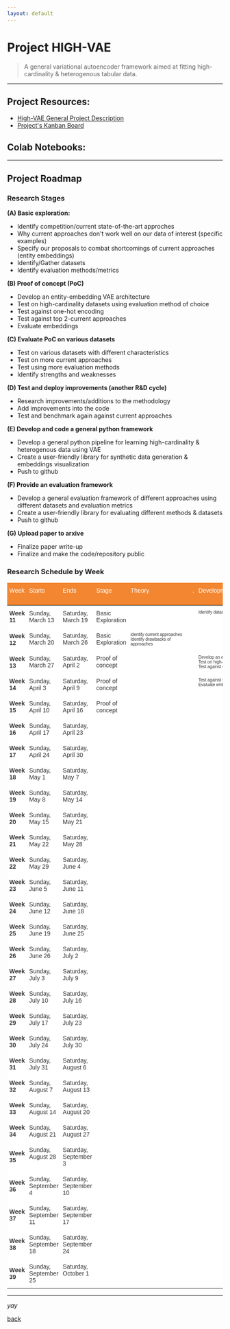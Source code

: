 ```yaml
---
layout: default
---
```


# Project HIGH-VAE

> A general variational autoencoder framework aimed at fitting high-cardinality & heterogenous tabular data.
  
  
  


* * *    


## Project Resources:

*   [High-VAE General Project Description](https://kod5kod.github.io/PhDev/pages/HighVAE_general.pdf)
*   [Project's Kanban Board](https://github.com/kod5kod/HighVAE/projects/1)
      

## Colab Notebooks:




* * *  


## Project Roadmap


### Research Stages

__(A) Basic exploration:__  
* Identify competition/current state-of-the-art approches     
* Why current approaches don't work well on our data of interest (specific examples)  
* Specify our proposals to combat shortcomings of current approaches (entity embeddings)   
* Identify/Gather datasets   
* Identify evaluation methods/metrics  
  
__(B) Proof of concept (PoC)__   
* Develop an entity-embedding VAE architecture  
* Test on high-cardinality datasets using evaluation method of choice
* Test against one-hot encoding  
* Test against top 2-current approaches
* Evaluate embeddings 
  
__(C) Evaluate PoC on various datasets__     
* Test on various datasets with different characteristics  
* Test on more current approaches 
* Test using more evaluation methods
* Identify strengths and weaknesses  
  
__(D) Test and deploy improvements (another R&D cycle)__  
* Research improvements/additions to the methodology  
* Add improvements into the code
* Test and benchmark again against current approaches
  
__(E) Develop and code a general python framework__    
* Develop a general python pipeline for learning high-cardinality & heterogenous data using VAE  
* Create a user-friendly library for synthetic data generation & embeddings visualization   
* Push to github
  
__(F) Provide an evaluation framework__       
* Develop a general evaluation framework of different approaches using different datasets and evaluation metrics
* Create a user-friendly library for evaluating different methods & datasets 
* Push to github
  
__(G) Upload paper to arxive__   
* Finalize paper write-up  
* Finalize and make the code/repository public  

### Research Schedule by Week

<style type="text/css">
.tg  {border:none;border-collapse:collapse;border-color:#aaa;border-spacing:0;}
.tg td{background-color:#fff;border-color:#aaa;border-style:solid;border-width:0px;color:#333;
  font-family:Arial, sans-serif;font-size:14px;overflow:hidden;padding:10px 5px;word-break:normal;}
.tg th{background-color:#f38630;border-color:#aaa;border-style:solid;border-width:0px;color:#fff;
  font-family:Arial, sans-serif;font-size:14px;font-weight:normal;overflow:hidden;padding:10px 5px;word-break:normal;}
.tg .tg-7p3h{border-color:inherit;font-size:x-small;text-align:left;vertical-align:top}
.tg .tg-0pky{border-color:inherit;text-align:left;vertical-align:top}
.tg .tg-g7sd{border-color:inherit;font-weight:bold;text-align:left;vertical-align:middle}
</style>
<table class="tg">
<thead>
  <tr>
    <th class="tg-0pky">Week</th>
    <th class="tg-0pky">Starts</th>
    <th class="tg-0pky">Ends</th>
    <th class="tg-0pky">Stage</th>
    <th class="tg-0pky">Theory&nbsp;&nbsp;&nbsp;&nbsp;&nbsp;&nbsp;&nbsp;&nbsp;&nbsp;&nbsp;&nbsp;&nbsp;&nbsp;&nbsp;&nbsp;&nbsp;&nbsp;&nbsp;&nbsp;&nbsp;&nbsp;&nbsp;&nbsp;&nbsp;&nbsp;&nbsp;.</th>
    <th class="tg-0pky">Development&nbsp;&nbsp;&nbsp;&nbsp;&nbsp;&nbsp;&nbsp;&nbsp;&nbsp;&nbsp;&nbsp;&nbsp;&nbsp;&nbsp;&nbsp;&nbsp;&nbsp;&nbsp;&nbsp;&nbsp;&nbsp;.</th>
    <th class="tg-0pky">Writing&nbsp;&nbsp;&nbsp;&nbsp;&nbsp;&nbsp;&nbsp;&nbsp;&nbsp;&nbsp;&nbsp;&nbsp;&nbsp;&nbsp;&nbsp;&nbsp;&nbsp;&nbsp;&nbsp;&nbsp;&nbsp;&nbsp;&nbsp;&nbsp;&nbsp;&nbsp;.</th>
    <th class="tg-0pky">Limitations&nbsp;&nbsp;&nbsp;&nbsp;&nbsp;&nbsp;&nbsp;&nbsp;&nbsp;.<br><br></th>
  </tr>
</thead>
<tbody>
  <tr>
    <td class="tg-g7sd"><span style="font-weight:bold">Week 11</span></td>
    <td class="tg-0pky">Sunday, March 13</td>
    <td class="tg-0pky">Saturday, March 19</td>
    <td class="tg-0pky">Basic Exploration</td>
    <td class="tg-7p3h"></td>
    <td class="tg-7p3h">Identify datasets<br>&nbsp;&nbsp;<br></td>
    <td class="tg-7p3h">identify current approaches</td>
    <td class="tg-7p3h"></td>
  </tr>
  <tr>
    <td class="tg-g7sd"><span style="font-weight:bold">Week 12</span></td>
    <td class="tg-0pky">Sunday, March 20</td>
    <td class="tg-0pky">Saturday, March 26</td>
    <td class="tg-0pky">Basic Exploration</td>
    <td class="tg-7p3h">identify current approaches<br>Identify drawbacks of approaches</td>
    <td class="tg-7p3h"></td>
    <td class="tg-7p3h">Identify drawbacks of approaches<br>Specify our proposal</td>
    <td class="tg-7p3h">52002 midterms</td>
  </tr>
  <tr>
    <td class="tg-g7sd"><span style="font-weight:bold">Week 13</span></td>
    <td class="tg-0pky">Sunday, March 27</td>
    <td class="tg-0pky">Saturday, April 2</td>
    <td class="tg-0pky">Proof of concept</td>
    <td class="tg-7p3h"></td>
    <td class="tg-7p3h">Develop an entity-embedding VAE<br>Test on high-cardinality datasets<br>Test against one-hot encoding</td>
    <td class="tg-7p3h"></td>
    <td class="tg-7p3h"></td>
  </tr>
  <tr>
    <td class="tg-g7sd"><span style="font-weight:bold">Week 14</span></td>
    <td class="tg-0pky">Sunday, April 3</td>
    <td class="tg-0pky">Saturday, April 9</td>
    <td class="tg-0pky">Proof of concept</td>
    <td class="tg-7p3h"></td>
    <td class="tg-7p3h">Test against top 2-current approaches<br>Evaluate embeddings<br></td>
    <td class="tg-7p3h"></td>
    <td class="tg-7p3h"></td>
  </tr>
  <tr>
    <td class="tg-g7sd"><span style="font-weight:bold">Week 15</span></td>
    <td class="tg-0pky">Sunday, April 10</td>
    <td class="tg-0pky">Saturday, April 16</td>
    <td class="tg-0pky">Proof of concept</td>
    <td class="tg-7p3h"></td>
    <td class="tg-7p3h"></td>
    <td class="tg-7p3h"></td>
    <td class="tg-7p3h"></td>
  </tr>
  <tr>
    <td class="tg-g7sd"><span style="font-weight:bold">Week 16</span></td>
    <td class="tg-0pky">Sunday, April 17</td>
    <td class="tg-0pky">Saturday, April 23</td>
    <td class="tg-0pky"></td>
    <td class="tg-7p3h"></td>
    <td class="tg-7p3h"></td>
    <td class="tg-7p3h"></td>
    <td class="tg-7p3h"></td>
  </tr>
  <tr>
    <td class="tg-g7sd"><span style="font-weight:bold">Week 17</span></td>
    <td class="tg-0pky">Sunday, April 24</td>
    <td class="tg-0pky">Saturday, April 30</td>
    <td class="tg-0pky"></td>
    <td class="tg-7p3h"></td>
    <td class="tg-7p3h"></td>
    <td class="tg-7p3h"></td>
    <td class="tg-7p3h"></td>
  </tr>
  <tr>
    <td class="tg-g7sd"><span style="font-weight:bold">Week 18</span></td>
    <td class="tg-0pky">Sunday, May 1</td>
    <td class="tg-0pky">Saturday, May 7</td>
    <td class="tg-0pky"></td>
    <td class="tg-7p3h"></td>
    <td class="tg-7p3h"></td>
    <td class="tg-7p3h"></td>
    <td class="tg-7p3h"></td>
  </tr>
  <tr>
    <td class="tg-g7sd"><span style="font-weight:bold">Week 19</span></td>
    <td class="tg-0pky">Sunday, May 8</td>
    <td class="tg-0pky">Saturday, May 14</td>
    <td class="tg-0pky"></td>
    <td class="tg-7p3h"></td>
    <td class="tg-7p3h"></td>
    <td class="tg-7p3h"></td>
    <td class="tg-7p3h"></td>
  </tr>
  <tr>
    <td class="tg-g7sd"><span style="font-weight:bold">Week 20</span></td>
    <td class="tg-0pky">Sunday, May 15</td>
    <td class="tg-0pky">Saturday, May 21</td>
    <td class="tg-0pky"></td>
    <td class="tg-7p3h"></td>
    <td class="tg-7p3h"></td>
    <td class="tg-7p3h"></td>
    <td class="tg-7p3h"></td>
  </tr>
  <tr>
    <td class="tg-g7sd"><span style="font-weight:bold">Week 21</span></td>
    <td class="tg-0pky">Sunday, May 22</td>
    <td class="tg-0pky">Saturday, May 28</td>
    <td class="tg-0pky"></td>
    <td class="tg-7p3h"></td>
    <td class="tg-7p3h"></td>
    <td class="tg-7p3h"></td>
    <td class="tg-7p3h"></td>
  </tr>
  <tr>
    <td class="tg-g7sd"><span style="font-weight:bold">Week 22</span></td>
    <td class="tg-0pky">Sunday, May 29</td>
    <td class="tg-0pky">Saturday, June 4</td>
    <td class="tg-0pky"></td>
    <td class="tg-7p3h"></td>
    <td class="tg-7p3h"></td>
    <td class="tg-7p3h"></td>
    <td class="tg-7p3h"></td>
  </tr>
  <tr>
    <td class="tg-g7sd"><span style="font-weight:bold">Week 23</span></td>
    <td class="tg-0pky">Sunday, June 5</td>
    <td class="tg-0pky">Saturday, June 11</td>
    <td class="tg-0pky"></td>
    <td class="tg-7p3h"></td>
    <td class="tg-7p3h"></td>
    <td class="tg-7p3h"></td>
    <td class="tg-7p3h"></td>
  </tr>
  <tr>
    <td class="tg-g7sd"><span style="font-weight:bold">Week 24</span></td>
    <td class="tg-0pky">Sunday, June 12</td>
    <td class="tg-0pky">Saturday, June 18</td>
    <td class="tg-0pky"></td>
    <td class="tg-7p3h"></td>
    <td class="tg-7p3h"></td>
    <td class="tg-7p3h"></td>
    <td class="tg-7p3h"></td>
  </tr>
  <tr>
    <td class="tg-g7sd"><span style="font-weight:bold">Week 25</span></td>
    <td class="tg-0pky">Sunday, June 19</td>
    <td class="tg-0pky">Saturday, June 25</td>
    <td class="tg-0pky"></td>
    <td class="tg-7p3h"></td>
    <td class="tg-7p3h"></td>
    <td class="tg-7p3h"></td>
    <td class="tg-7p3h"></td>
  </tr>
  <tr>
    <td class="tg-g7sd"><span style="font-weight:bold">Week 26</span></td>
    <td class="tg-0pky">Sunday, June 26</td>
    <td class="tg-0pky">Saturday, July 2</td>
    <td class="tg-0pky"></td>
    <td class="tg-7p3h"></td>
    <td class="tg-7p3h"></td>
    <td class="tg-7p3h"></td>
    <td class="tg-7p3h"></td>
  </tr>
  <tr>
    <td class="tg-g7sd"><span style="font-weight:bold">Week 27</span></td>
    <td class="tg-0pky">Sunday, July 3</td>
    <td class="tg-0pky">Saturday, July 9</td>
    <td class="tg-0pky"></td>
    <td class="tg-7p3h"></td>
    <td class="tg-7p3h"></td>
    <td class="tg-7p3h"></td>
    <td class="tg-7p3h"></td>
  </tr>
  <tr>
    <td class="tg-g7sd"><span style="font-weight:bold">Week 28</span></td>
    <td class="tg-0pky">Sunday, July 10</td>
    <td class="tg-0pky">Saturday, July 16</td>
    <td class="tg-0pky"></td>
    <td class="tg-7p3h"></td>
    <td class="tg-7p3h"></td>
    <td class="tg-7p3h"></td>
    <td class="tg-7p3h"></td>
  </tr>
  <tr>
    <td class="tg-g7sd"><span style="font-weight:bold">Week 29</span></td>
    <td class="tg-0pky">Sunday, July 17</td>
    <td class="tg-0pky">Saturday, July 23</td>
    <td class="tg-0pky"></td>
    <td class="tg-7p3h"></td>
    <td class="tg-7p3h"></td>
    <td class="tg-7p3h"></td>
    <td class="tg-7p3h"></td>
  </tr>
  <tr>
    <td class="tg-g7sd"><span style="font-weight:bold">Week 30</span></td>
    <td class="tg-0pky">Sunday, July 24</td>
    <td class="tg-0pky">Saturday, July 30</td>
    <td class="tg-0pky"></td>
    <td class="tg-7p3h"></td>
    <td class="tg-7p3h"></td>
    <td class="tg-7p3h"></td>
    <td class="tg-7p3h"></td>
  </tr>
  <tr>
    <td class="tg-g7sd"><span style="font-weight:bold">Week 31</span></td>
    <td class="tg-0pky">Sunday, July 31</td>
    <td class="tg-0pky">Saturday, August 6</td>
    <td class="tg-0pky"></td>
    <td class="tg-7p3h"></td>
    <td class="tg-7p3h"></td>
    <td class="tg-7p3h"></td>
    <td class="tg-7p3h"></td>
  </tr>
  <tr>
    <td class="tg-g7sd"><span style="font-weight:bold">Week 32</span></td>
    <td class="tg-0pky">Sunday, August 7</td>
    <td class="tg-0pky">Saturday, August 13</td>
    <td class="tg-0pky"></td>
    <td class="tg-7p3h"></td>
    <td class="tg-7p3h"></td>
    <td class="tg-7p3h"></td>
    <td class="tg-7p3h"></td>
  </tr>
  <tr>
    <td class="tg-g7sd"><span style="font-weight:bold">Week 33</span></td>
    <td class="tg-0pky">Sunday, August 14</td>
    <td class="tg-0pky">Saturday, August 20</td>
    <td class="tg-0pky"></td>
    <td class="tg-7p3h"></td>
    <td class="tg-7p3h"></td>
    <td class="tg-7p3h"></td>
    <td class="tg-7p3h"></td>
  </tr>
  <tr>
    <td class="tg-g7sd"><span style="font-weight:bold">Week 34</span></td>
    <td class="tg-0pky">Sunday, August 21</td>
    <td class="tg-0pky">Saturday, August 27</td>
    <td class="tg-0pky"></td>
    <td class="tg-7p3h"></td>
    <td class="tg-7p3h"></td>
    <td class="tg-7p3h"></td>
    <td class="tg-7p3h"></td>
  </tr>
  <tr>
    <td class="tg-g7sd"><span style="font-weight:bold">Week 35</span></td>
    <td class="tg-0pky">Sunday, August 28</td>
    <td class="tg-0pky">Saturday, September 3</td>
    <td class="tg-0pky"></td>
    <td class="tg-7p3h"></td>
    <td class="tg-7p3h"></td>
    <td class="tg-7p3h"></td>
    <td class="tg-7p3h"></td>
  </tr>
  <tr>
    <td class="tg-g7sd"><span style="font-weight:bold">Week 36</span></td>
    <td class="tg-0pky">Sunday, September 4</td>
    <td class="tg-0pky">Saturday, September 10</td>
    <td class="tg-0pky"></td>
    <td class="tg-7p3h"></td>
    <td class="tg-7p3h"></td>
    <td class="tg-7p3h"></td>
    <td class="tg-7p3h"></td>
  </tr>
  <tr>
    <td class="tg-g7sd"><span style="font-weight:bold">Week 37</span></td>
    <td class="tg-0pky">Sunday, September 11</td>
    <td class="tg-0pky">Saturday, September 17</td>
    <td class="tg-0pky"></td>
    <td class="tg-7p3h"></td>
    <td class="tg-7p3h"></td>
    <td class="tg-7p3h"></td>
    <td class="tg-7p3h"></td>
  </tr>
  <tr>
    <td class="tg-g7sd"><span style="font-weight:bold">Week 38</span></td>
    <td class="tg-0pky">Sunday, September 18</td>
    <td class="tg-0pky">Saturday, September 24</td>
    <td class="tg-0pky"></td>
    <td class="tg-7p3h"></td>
    <td class="tg-7p3h"></td>
    <td class="tg-7p3h"></td>
    <td class="tg-7p3h"></td>
  </tr>
  <tr>
    <td class="tg-g7sd"><span style="font-weight:bold">Week 39</span></td>
    <td class="tg-0pky">Sunday, September 25</td>
    <td class="tg-0pky">Saturday, October 1</td>
    <td class="tg-0pky"></td>
    <td class="tg-7p3h"></td>
    <td class="tg-7p3h"></td>
    <td class="tg-7p3h"></td>
    <td class="tg-7p3h"></td>
  </tr>
</tbody>
</table>

* * * 

_yay_

[back](../)
